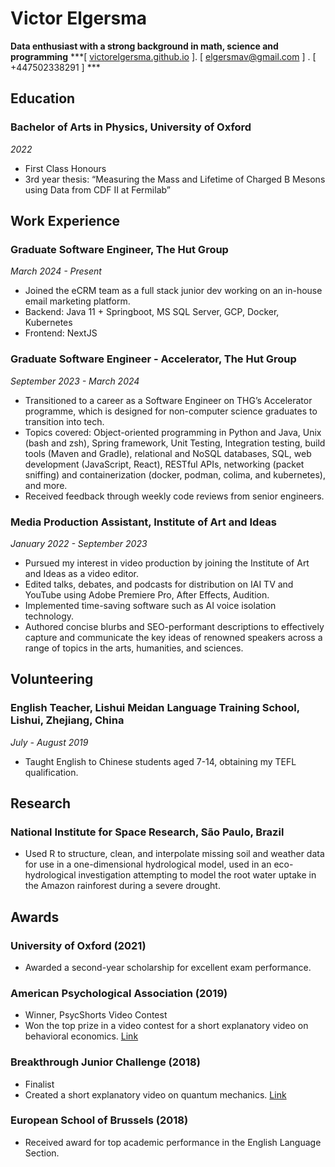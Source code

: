 # Victor Elgersma

**Data enthusiast with a strong background in math, science and programming**
***[ [victorelgersma.github.io](http://www.victorelgersma.github.io) ]. [ elgersmav@gmail.com ] . [ +447502338291 ] ***

Education
---------

### Bachelor of Arts in Physics, University of Oxford

_2022_

- First Class Honours
- 3rd year thesis: “Measuring the Mass and Lifetime of Charged B Mesons using Data from CDF II at Fermilab”

## Work Experience

### Graduate Software Engineer, The Hut Group

_March 2024 - Present_

- Joined the eCRM team as a full stack junior dev working on an in-house email marketing platform.
- Backend: Java 11 + Springboot, MS SQL Server, GCP, Docker, Kubernetes
- Frontend: NextJS

### Graduate Software Engineer - Accelerator, The Hut Group

_September 2023 - March 2024_

- Transitioned to a career as a Software Engineer on THG’s Accelerator programme, which is designed for non-computer science graduates to transition into tech.
- Topics covered: Object-oriented programming in Python and Java, Unix (bash and zsh), Spring framework, Unit Testing, Integration testing, build tools (Maven and Gradle), relational and NoSQL databases, SQL, web development (JavaScript, React), RESTful APIs, networking (packet sniffing) and containerization (docker, podman, colima, and kubernetes), and more.
- Received feedback through weekly code reviews from senior engineers.

### Media Production Assistant, Institute of Art and Ideas

_January 2022 - September 2023_

- Pursued my interest in video production by joining the Institute of Art and Ideas as a video editor.
- Edited talks, debates, and podcasts for distribution on IAI TV and YouTube using Adobe Premiere Pro, After Effects, Audition.
- Implemented time-saving software such as AI voice isolation technology.
- Authored concise blurbs and SEO-performant descriptions to effectively capture and communicate the key ideas of renowned speakers across a range of topics in the arts, humanities, and sciences.

## Volunteering

### English Teacher, Lishui Meidan Language Training School, Lishui, Zhejiang, China

_July - August 2019_

- Taught English to Chinese students aged 7-14, obtaining my TEFL qualification.

## Research

### National Institute for Space Research, São Paulo, Brazil

- Used R to structure, clean, and interpolate missing soil and weather data for use in a one-dimensional hydrological model, used in an eco-hydrological investigation attempting to model the root water uptake in the Amazon rainforest during a severe drought.

## Awards

### University of Oxford (2021)

- Awarded a second-year scholarship for excellent exam performance.

### American Psychological Association (2019)

- Winner, PsycShorts Video Contest
- Won the top prize in a video contest for a short explanatory video on behavioral economics. [Link](https://www.youtube.com/watch?v=O3OZH1VJQiI)

### Breakthrough Junior Challenge (2018)

- Finalist
- Created a short explanatory video on quantum mechanics. [Link](https://www.khanacademy.org/college-careers-more/bjc/2018-challenge/2018-challenge-physics/v/the-wave-particle-duality-of-matter-breakthrough-junior-challenge)

### European School of Brussels (2018)

- Received award for top academic performance in the English Language Section.

<!-- ### Footer

Last updated: May 2013 -->
